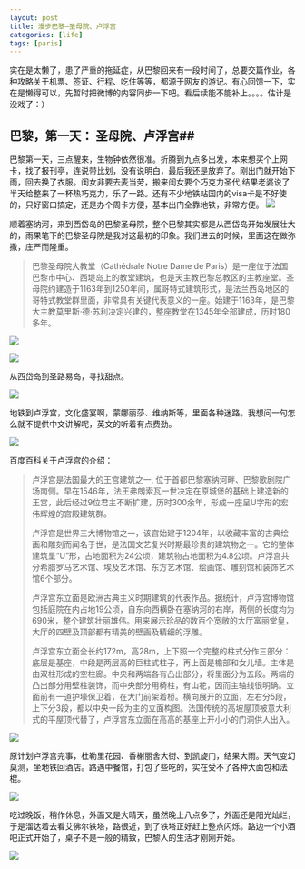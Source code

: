 ```yaml
---
layout: post
title: 漫步巴黎—圣母院、卢浮宫
categories: [life]
tags: [paris]
---
```



实在是太懒了，患了严重的拖延症，从巴黎回来有一段时间了，总要交篇作业，各种攻略关于机票、签证、行程、吃住等等，都源于网友的游记。有心回馈一下，实在是懒得可以，先暂时把微博的内容同步一下吧。看后续能不能补上。。。。估计是没戏了：）

## 巴黎，第一天： 圣母院、卢浮宫##

巴黎第一天，三点醒来，生物钟依然很准。折腾到九点多出发，本来想买个上网卡，找了报刊亭，连说带比划，没有说明白，最后我还是放弃了。刚出门就开始下雨，回去换了衣服。闺女非要去麦当劳，搬来闺女要个巧克力圣代,结果老婆说了半天给整来了一杯热巧克力，乐了一路。还有不少地铁站国内的visa卡是不好使的，只好窗口搞定，还是办个周卡方便，基本出门全靠地铁，非常方便。
![](http://mattma2009.qiniudn.com/20140501pairs%2F1day.jpg)

顺着塞纳河，来到西岱岛的巴黎圣母院，整个巴黎其实都是从西岱岛开始发展壮大的，雨果笔下的巴黎圣母院是我对这最初的印象。我们进去的时候，里面这在做弥撒，庄严而隆重。

> 巴黎圣母院大教堂（Cathédrale Notre Dame de Paris）是一座位于法国巴黎市中心、西堤岛上的教堂建筑，也是天主教巴黎总教区的主教座堂。圣母院约建造于1163年到1250年间，属哥特式建筑形式，是法兰西岛地区的哥特式教堂群里面，非常具有关键代表意义的一座。始建于1163年，是巴黎大主教莫里斯·德·苏利决定兴建的，整座教堂在1345年全部建成，历时180多年。

![](http://mattma2009.qiniudn.com/20140501pairs%2F1day-2.jpg)

![](http://mattma2009.qiniudn.com/20140501pairs%2F1day-3.jpg)

从西岱岛到圣路易岛，寻找甜点。

![](http://mattma2009.qiniudn.com/20140501pairs%2F1day-4.jpg)

地铁到卢浮宫，文化盛宴啊，蒙娜丽莎、维纳斯等，里面各种迷路。我想问一句怎么就不提供中文讲解呢，英文的听着有点费劲。

![](http://mattma2009.qiniudn.com/20140501pairs%2F1day-5.jpg)

百度百科关于卢浮宫的介绍：

> 卢浮宫是法国最大的王宫建筑之一, 位于首都巴黎塞纳河畔、巴黎歌剧院广场南侧。早在1546年，法王弗朗索瓦一世决定在原城堡的基础上建造新的王宫，此后经过9位君主不断扩建，历时300余年，形成一座呈U字形的宏伟辉煌的宫殿建筑群。
> 
> 卢浮宫是世界三大博物馆之一，该宫始建于1204年，以收藏丰富的古典绘画和雕刻而闻名于世，是法国文艺复兴时期最珍贵的建筑物之一。它的整体建筑呈“U”形，占地面积为24公顷，建筑物占地面积为4.8公顷。卢浮宫共分希腊罗马艺术馆、埃及艺术馆、东方艺术馆、绘画馆、雕刻馆和装饰艺术馆6个部分。
> 
> 卢浮宫东立面是欧洲古典主义时期建筑的代表作品。据统计，卢浮宫博物馆包括庭院在内占地19公顷，自东向西横卧在塞纳河的右岸，两侧的长度均为690米，整个建筑壮丽雄伟。用来展示珍品的数百个宽敞的大厅富丽堂皇，大厅的四壁及顶部都有精美的壁画及精细的浮雕。
> 
> 卢浮宫东立面全长约172m，高28m，上下照一个完整的柱式分作三部分：底层是基座，中段是两层高的巨柱式柱子，再上面是檐部和女儿墙。主体是由双柱形成的空柱廊。中央和两端各有凸出部分，将里面分为五段。两端的凸出部分用壁柱装饰，而中央部分用椅柱，有山花，因而主轴线很明确。立面前有一道护壕保卫着，在大门前架着桥。横向展开的立面，左右分5段，上下分3段，都以中央一段为主的立面构图。法国传统的高坡屋顶被意大利式的平屋顶代替了，卢浮宫东立面在高高的基座上开小小的门洞供人出入。

![](http://mattma2009.qiniudn.com/20140501pairs%2F1day-6.jpg)

原计划卢浮宫完事，杜勒里花园、香榭丽舍大街、到凯旋门，结果大雨。天气变幻莫测，坐地铁回酒店。路遇中餐馆，打包了些吃的，实在受不了各种大面包和法棍。

![](http://mattma2009.qiniudn.com/20140501pairs%2F1day-7.jpg)

吃过晚饭，稍作休息，外面又是大晴天，虽然晚上八点多了，外面还是阳光灿烂，于是溜达着去看艾佛尔铁塔，路很近，到了铁塔正好赶上整点闪烁。路边一个小酒吧正式开始了，桌子不是一般的精致，巴黎人的生活才刚刚开始。

![](http://mattma2009.qiniudn.com/20140501pairs%2F1day-8.jpg)


